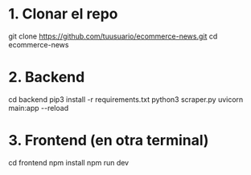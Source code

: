 # 1. Clonar el repo
git clone https://github.com/tuusuario/ecommerce-news.git
cd ecommerce-news

# 2. Backend
cd backend
pip3 install -r requirements.txt
python3 scraper.py
uvicorn main:app --reload

# 3. Frontend (en otra terminal)
cd frontend
npm install
npm run dev
